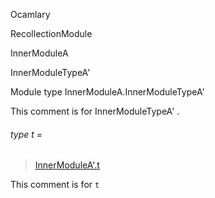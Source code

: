 Ocamlary

RecollectionModule

InnerModuleA

InnerModuleTypeA'

Module type InnerModuleA.InnerModuleTypeA'

This comment is for InnerModuleTypeA' .

<a id="type-t"></a>

###### type t =

> [InnerModuleA'.t](Ocamlary.module-type-RecollectionModule.InnerModuleA.InnerModuleA'.md#type-t)


This comment is for `t`